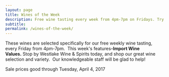 ```yaml
---
layout: page
title: Wines of the Week
description: Free wine tasting every week from 4pm-7pm on Fridays. Try four different wines every week and find your next favorite bottle.
subtitle:
permalink: /wines-of-the-week/
---
```



These wines are selected specifically for our free weekly wine tasting, every Friday from 4pm-7pm. &nbsp;This week's features–**Import Wine Values.**&nbsp;Stop by Westlake Wine & Spirits today, and shop our great wine selection and variety. &nbsp;Our knowledgeable staff will be glad to help!

Sale prices good through Tuesday, April 4, 2017

&nbsp;